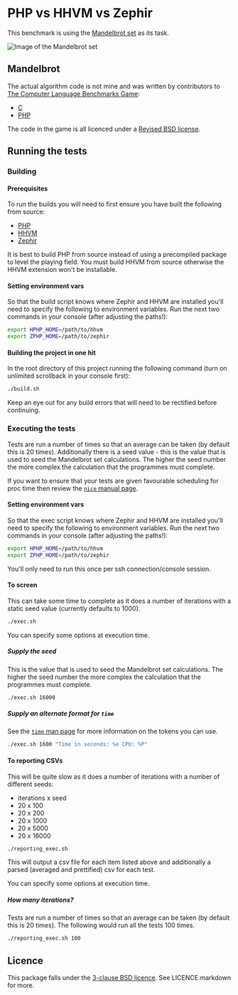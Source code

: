 PHP vs HHVM vs Zephir
=====================

This benchmark is using the [Mandelbrot set](http://en.wikipedia.org/wiki/Mandelbrot_set) as its task.

![Image of the Mandelbrot set](http://upload.wikimedia.org/wikipedia/commons/thumb/2/21/Mandel_zoom_00_mandelbrot_set.jpg/320px-Mandel_zoom_00_mandelbrot_set.jpg)

## Mandelbrot

The actual algorithm code is not mine and was written by contributors to [The Computer Language Benchmarks Game](http://benchmarksgame.alioth.debian.org/u64/performance.php?test=mandelbrot):

 - [C](http://benchmarksgame.alioth.debian.org/u64q/program.php?test=mandelbrot&lang=gcc&id=2#sourcecode)
 - [PHP](http://benchmarksgame.alioth.debian.org/u64q/program.php?test=mandelbrot&lang=php&id=1#sourcecode)

The code in the game is all licenced under a [Revised BSD license](http://benchmarksgame.alioth.debian.org/license.php).

## Running the tests

### Building
#### Prerequisites

To run the builds you will need to first ensure you have built the following from source:

 - [PHP](https://github.com/php/php)
 - [HHVM](https://github.com/facebook/hhvm/wiki#wiki-building-hhvm)
 - [Zephir](http://zephir-lang.com/install.html)

It is best to build PHP from source instead of using a precompiled package to level the playing field. You must build HHVM from source otherwise the HHVM extension won't be installable.

#### Setting environment vars

So that the build script knows where Zephir and HHVM are installed you'll need to specify the following to environment variables. Run the next two commands in your console (after adjusting the paths!):

```bash
export HPHP_HOME=/path/to/hhvm
export ZPHP_HOME=/path/to/zephir
```

#### Building the project in one hit

In the root directory of this project running the following command (turn on unlimited scrollback in your console first):

```bash
./build.sh
```

Keep an eye out for any build errors that will need to be rectified before continuing.

### Executing the tests

Tests are run a number of times so that an average can be taken (by default this is 20 times). Additionally there is a seed value - this is the value that is used to seed the Mandelbrot set calculations. The higher the seed number the more complex the calculation that the programmes must complete.

If you want to ensure that your tests are given favourable scheduling for proc time then review the [`nice` manual page](http://unixhelp.ed.ac.uk/CGI/man-cgi?nice).

#### Setting environment vars

So that the exec script knows where Zephir and HHVM are installed you'll need to specify the following to environment variables. Run the next two commands in your console (after adjusting the paths!):

```bash
export HPHP_HOME=/path/to/hhvm
export ZPHP_HOME=/path/to/zephir
```

You'll only need to run this once per ssh connection/console session.

#### To screen

This can take some time to complete as it does a number of iterations with a static seed value (currently defaults to 1000).

```bash
./exec.sh
```

You can specify some options at execution time.

##### Supply the seed

This is the value that is used to seed the Mandelbrot set calculations. The higher the seed number the more complex the calculation that the programmes must complete.

```bash
./exec.sh 16000
```

##### Supply an alternate format for `time`

See the [`time` man page](http://unixhelp.ed.ac.uk/CGI/man-cgi?time) for more information on the tokens you can use.

```bash
./exec.sh 1600 "Time in seconds: %e CPU: %P"
```

#### To reporting CSVs

This will be quite slow as it does a number of iterations with a number of different seeds:

 - iterations x seed
 - 20 x 100
 - 20 x 200
 - 20 x 1000
 - 20 x 5000
 - 20 x 16000
 
```bash
./reporting_exec.sh
```

This will output a csv file for each item listed above and additionally a parsed (averaged and prettified) csv for each test.

You can specify some options at execution time.

##### How many iterations?

Tests are run a number of times so that an average can be taken (by default this is 20 times). The following would run all the tests 100 times.

```bash
./reporting_exec.sh 100
```

## Licence

This package falls under the [3-clause BSD licence](http://opensource.org/licenses/BSD-3-Clause). See LICENCE.markdown for more.
